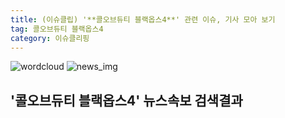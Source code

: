 ```yaml
---
title: (이슈클립) '**콜오브듀티 블랙옵스4**' 관련 이슈, 기사 모아 보기
tag: 콜오브듀티 블랙옵스4
category: 이슈클리핑
---
```

![wordcloud](https://s3.ap-northeast-2.amazonaws.com/lyrics101-wordcloud/2018-09-15-1536954416.png)
![news_img](https://user-images.githubusercontent.com/42597476/44507050-1206f400-a6e4-11e8-8d98-7ffbfebb353f.png)
## **'**콜오브듀티 블랙옵스4**'** 뉴스속보 검색결과

